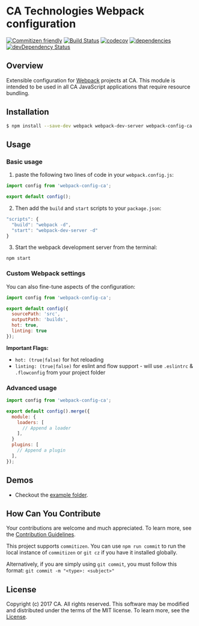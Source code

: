 # CA Technologies Webpack configuration
[![Commitizen friendly](https://img.shields.io/badge/commitizen-friendly-brightgreen.svg)](http://commitizen.github.io/cz-cli/)
[![Build Status](https://travis-ci.org/caapim/webpack-config-ca.svg?branch=master)](https://travis-ci.org/caapim/webpack-config-ca)
[![codecov](https://codecov.io/gh/caapim/webpack-config-ca/branch/master/graph/badge.svg)](https://codecov.io/gh/caapim/webpack-config-ca)
[![dependencies](https://david-dm.org/caapim/webpack-config-ca.svg)](https://david-dm.org/caapim/webpack-config-ca)
[![devDependency Status](https://david-dm.org/caapim/webpack-config-ca/dev-status.svg)](https://david-dm.org/caapim/webpack-config-ca#info=devDependencies)

## Overview
Extensible configuration for [Webpack](https://webpack.github.io/) projects at CA. This module is intended to be used in all CA JavaScript applications that require resource bundling.

## Installation
```bash
$ npm install --save-dev webpack webpack-dev-server webpack-config-ca
```

## Usage
### Basic usage
1) paste the following two lines of code in your `webpack.config.js`:
```js
import config from 'webpack-config-ca';

export default config();
```

2) Then add the `build` and `start` scripts to your `package.json`:
```js
"scripts": {
  "build": "webpack -d",
  "start": "webpack-dev-server -d"
}
```

3) Start the webpack development server from the terminal:
```shell
npm start
```

### Custom Webpack settings
You can also fine-tune aspects of the configuration:

```js
import config from 'webpack-config-ca';

export default config({
  sourcePath: 'src',
  outputPath: 'builds',
  hot: true,
  linting: true
});
```

**Important Flags:**
- `hot: (true|false)` for hot reloading
- `linting: (true|false)` for eslint and flow support - will use `.eslintrc` & `.flowconfig` from your project folder

### Advanced usage

```js
import config from 'webpack-config-ca';

export default config().merge({
  module: {
    loaders: [
      // Append a loader
    ],
  }
  plugins: [
    // Append a plugin
  ],
});
```

## Demos
- Checkout the [example folder](example).

## How Can You Contribute
Your contributions are welcome and much appreciated. To learn more, see the [Contribution Guidelines](https://github.com/CAAPIM/webpack-config-ca/blob/master/CONTRIBUTING.md).

This project supports `commitizen`. You can use `npm run commit` to run the local instance of `commitizen` or `git cz` if you have it installed globally.

Alternatively, if you are simply using `git commit`, you must follow this format:
`git commit -m "<type>: <subject>"`

## License
Copyright (c) 2017 CA. All rights reserved.
This software may be modified and distributed under the terms of the MIT license. To learn more, see the [License](https://github.com/CAAPIM/webpack-config-ca/blob/master/LICENSE.md).
